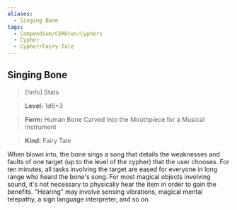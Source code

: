 ```yaml
---
aliases:
  - Singing Bone
tags:
  - Compendium/CSRD/en/Cyphers
  - Cypher
  - Cypher/Fairy-Tale
---
```

  
    
## Singing Bone    
>[!info] Stats    
> **Level:** 1d6+3    
> **Form:** Human Bone Carved Into the Mouthpiece for a Musical Instrument    
> **Kind:** Fairy Tale  
    
When blown into, the bone sings a song that details the weaknesses and faults of one target (up to the level of the cypher) that the user chooses. For ten minutes, all tasks involving the target are eased for everyone in long range who heard the bone's song. For most magical objects involving sound, it's not necessary to physically hear the item in order to gain the benefits. "Hearing" may involve sensing vibrations, magical mental telepathy, a sign language interpreter, and so on.